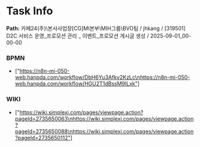 # Task Info

**Path:** 카페24(주)\본사사업장\[CG]MI본부\MIH그룹\BVO팀 / jhkang / [319501] D2C 서비스 운영_프로모션 관리 _ 이벤트_프로모션 게시글 생성 / 2025-09-01_00-00-00

### BPMN
- ["https://n8n-mi-050-web.hanpda.com/workflow/DbH6Yu3Afkv2KzLc\nhttps://n8n-mi-050-web.hanpda.com/workflow/HGU2T1dBssM9ILxk"]

### WIKI
- ["https://wiki.simplexi.com/pages/viewpage.action?pageId=2735650063\nhttps://wiki.simplexi.com/pages/viewpage.action?pageId=2735650088\nhttps://wiki.simplexi.com/pages/viewpage.action?pageId=2735650112"]

